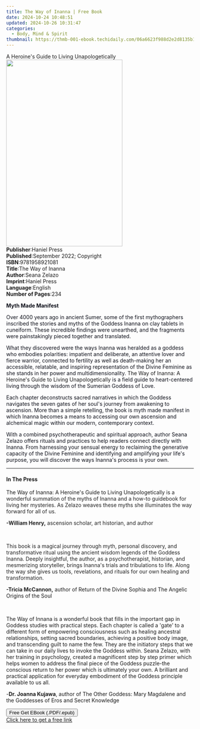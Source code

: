 ```yaml
---
title: The Way of Inanna | Free Book
date: 2024-10-24 10:48:51
updated: 2024-10-26 10:31:47
categories:
  - Body, Mind & Spirit
thumbnail: https://thmb-001-ebook.techidaily.com/06a6623f988d2e2d8135b1816c37168523fcb23d6f5f716f6038cf8ee5a3263f.jpg
---
```

<main id="book-container">
  <div class="flex flex-col">
    <div class="book-brief flex-1 py-6 px-4 sm:p-6 md:py-10 md:px-8">
      <!-- brief-->
      <div class="book-brief-main">
        A Heroine's Guide to Living Unapologetically
      </div>
    </div>
    <div
      class="book-meta-info flex-1 grid gap-4 col-start-1 col-end-3 row-start-1 sm:mb-6 sm:grid-cols-4 lg:gap-6 lg:col-start-2 lg:row-end-6 lg:row-span-6 lg:mb-0"
    >
      <div
        class="book-meta-info-left place-content-center mt-4 p-4 text-sm leading-6 col-start-2 col-span-2 dark:text-slate-400"
      >
        <img
          class="w-full h-500 object-cover rounded-lg sm:h-255 sm:col-span-2 lg:col-span-full"
          src="https://img-001-ebook.techidaily.com/b926533fc62fe2ae81de36cf8eea545edd792fa10822e36e3eb39ddf6c1eafe2.jpg"
          alt=""
          width="312"
          height="500"
        />
      </div>
      <div
        class="book-meta-info-right mt-2 col-start-1 row-start-2 col-span-3 self-center"
      >
        <!-- meta data  -->
        <div class="flex flex-col px-4 md:px-8">
          <div class="flex-1">
            <strong>Publisher</strong>:<span class="px-2">Haniel Press</span>
          </div>
          <div class="flex-1">
            <strong>Published</strong>:<span class="px-2"
              >September 2022; Copyright</span
            >
          </div>
          <div class="flex-1">
            <strong>ISBN</strong>:<span class="px-2">9781958921081</span>
          </div>
          <div class="flex-1">
            <strong>Title</strong>:<span class="px-2">The Way of Inanna</span>
          </div>
          <div class="flex-1">
            <strong>Author</strong>:<span class="px-2">Seana Zelazo</span>
          </div>
          <div class="flex-1">
            <strong>Imprint</strong>:<span class="px-2">Haniel Press</span>
          </div>
          <div class="flex-1">
            <strong>Language</strong>:<span class="px-2">English</span>
          </div>
          <div class="flex-1">
            <strong>Number of Pages</strong>:<span class="px-2">234</span>
          </div>
        </div>
      </div>
    </div>
    <div class="book-description flex-1 py-6 px-4 sm:p-6 md:py-10 md:px-8">
      <div class="book-description-main">
        <div accordion-content="" id="description">
          <p>
            <strong style="color: rgb(14, 16, 26)">Myth Made Manifest</strong>
          </p>
          <p>
            <span style="color: rgb(14, 16, 26)"
              >Over 4000 years ago in ancient Sumer, some of the first
              mythographers inscribed the stories and myths of the Goddess
              Inanna on clay tablets in cuneiform. These incredible findings
              were unearthed, and the fragments were painstakingly pieced
              together and translated.
            </span>
          </p>
          <p>
            <span style="color: rgb(14, 16, 26)"
              >What they discovered were the ways Inanna was heralded as a
              goddess who embodies polarities: impatient and deliberate, an
              attentive lover and fierce warrior, connected to fertility as well
              as death-making her an accessible, relatable, and inspiring
              representation of the Divine Feminine as she stands in her power
              and multidimensionality. </span
            >The Way of Inanna: A Heroine's Guide to Living
            Unapologetically<span style="color: rgb(14, 16, 26)">
              is a field guide to heart-centered living through the wisdom of
              the Sumerian Goddess of Love.
            </span>
          </p>
          <p>
            <span style="color: rgb(14, 16, 26)"
              >Each chapter deconstructs sacred narratives in which the Goddess
              navigates the seven gates of her soul's journey from awakening to
              ascension. More than a simple retelling, the book is myth made
              manifest in which Inanna becomes a means to accessing our own
              ascension and alchemical magic within our modern, contemporary
              context.</span
            >
          </p>
          <p>
            <span style="color: rgb(14, 16, 26)"
              >With a combined psychotherapeutic and spiritual approach, author
              Seana Zelazo offers rituals and practices to help readers connect
              directly with Inanna. From harnessing your sensual energy to
              reclaiming the generative capacity of the Divine Feminine and
              identifying and amplifying your life's purpose, you will discover
              the ways Inanna's process is your own.&nbsp;</span
            >
          </p>
        </div>
        <div class="accordion-fader"></div>
      </div>
    </div>
    <div class="book-excerpts flex-1 py-6 px-4 sm:p-6 md:py-10 md:px-8">
      <!-- excerpts-->
      <div class="book-excerpts-main">
        <hr />
        <h4 class="placeholder placeholder-heading">
          <span>In The Press</span>
        </h4>
        <p></p>
        <p>
          The Way of Inanna: A Heroine's Guide to Living Unapologetically
          <span style="color: rgba(34, 34, 34, 1)"
            >is a wonderful summation of the myths of Inanna and a how-to
            guidebook for living her mysteries. As Zelazo weaves these myths she
            illuminates the way forward for all of us.</span
          >
        </p>
        <p>
          <strong style="color: rgba(34, 34, 34, 1)">-William Henry,</strong
          ><span style="color: rgba(34, 34, 34, 1)">
            ascension scholar, art historian, and author</span
          >
        </p>
        <p class="ql-align-justify">
          <span style="color: rgba(34, 34, 34, 1)">&nbsp;</span>
        </p>
        <p>
          <span style="color: rgba(34, 34, 34, 1)"
            >This book is a magical journey through myth, personal discovery,
            and transformative ritual using the ancient wisdom legends of the
            Goddess Inanna. Deeply insightful, the author, as a psychotherapist,
            historian, and mesmerizing storyteller, brings Inanna's trials and
            tribulations to life. Along the way she gives us tools, revelations,
            and rituals for our own healing and transformation.</span
          >
        </p>
        <p>
          <strong style="color: rgba(34, 34, 34, 1)">-Tricia McCannon,</strong
          ><span style="color: rgba(34, 34, 34, 1)"> author of </span>Return of
          the Divine Sophia<span style="color: rgba(34, 34, 34, 1)"> and </span
          >The Angelic Origins of the Soul
        </p>
        <p>&nbsp;</p>
        <p>
          The Way of Innana is a wonderful book that fills in the important gap
          in Goddess studies with practical steps. Each chapter is called a
          'gate' to a different form of empowering consciousness such as healing
          ancestral relationships, setting sacred boundaries, achieving a
          positive body image, and transcending guilt to name the few. They are
          the initiatory steps that we can take in our daily lives to invoke the
          Goddess within. Seana Zelazo, with her training in psychology, created
          a magnificent step by step primer which helps women to address the
          final piece of the Goddess puzzle-the conscious return to her power
          which is ultimately your own. A brilliant and practical application
          for everyday embodiment of the Goddess principle available to us all.
        </p>
        <p>
          <span style="color: rgba(34, 34, 34, 1)">-</span
          ><strong>Dr. Joanna Kujawa</strong>, author of The Other Goddess: Mary
          Magdalene and the Goddesses of Eros and Secret Knowledge
        </p>
        <p></p>
      </div>
    </div>
    <div
      class="book-about-author flex-1 py-6 px-4 sm:p-6 md:py-10 md:px-8"
    ></div>
    <div class="book-free-get flex-1 py-6 px-4 sm:p-6 md:py-10 md:px-8">
      <button
        id="btn-free-get"
        class="bg-blue-500 hover:bg-blue-700 text-white font-bold py-2 px-4 rounded"
      >
        Free Get EBook (.PDF/.epub)
      </button>
      <div id="countdown-display" class="px-2 text-lg mt-2"></div>
      <a
        id="free-link"
        class="hidden bg-blue-500 hover:bg-blue-700 text-white font-bold py-2 px-4 rounded"
        href="https://www.ebooks.com/en-us/book/210661002/the-way-of-inanna/seana-zelazo/"
        target="_blank"
        >Click here to get a free link</a
      >
    </div>
    <script>
      let countdownTime = 0;
      let countdownInterval = null;
      document
        .getElementById('btn-free-get')
        .addEventListener('click', startCountdown);
      function startCountdown() {
        countdownTime = new Date().getTime() + 60000 * 3;
        countdownInterval = setInterval(updateCountdown, 1000);
        document.getElementById('btn-free-get').disabled = true;
        document
          .getElementById('btn-free-get')
          .classList.add('bg-gray-500', 'cursor-not-allowed');
      }
      function updateCountdown() {
        let currentTime = new Date().getTime();
        let timeLeft = countdownTime - currentTime;
        let secondsLeft = Math.floor(timeLeft / 1000);
        document.getElementById('countdown-display').innerHTML =
          `Remaining time: ${secondsLeft} seconds.`;
        if (secondsLeft <= 0) {
          clearInterval(countdownInterval);
          document.getElementById('btn-free-get').classList.add('hidden');
          document.getElementById('free-link').classList.remove('hidden');
          document.getElementById('countdown-display').innerHTML = '';
        }
      }
    </script>
  </div>
</main>
